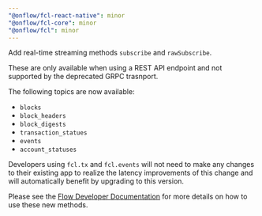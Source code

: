 ```yaml
---
"@onflow/fcl-react-native": minor
"@onflow/fcl-core": minor
"@onflow/fcl": minor
---
```


Add real-time streaming methods `subscribe` and `rawSubscribe`.

These are only available when using a REST API endpoint and not supported by the deprecated GRPC trasnport.

The following topics are now available:

- `blocks`
- `block_headers`
- `block_digests`
- `transaction_statues`
- `events`
- `account_statuses`

Developers using `fcl.tx` and `fcl.events` will not need to make any changes to their existing app to realize the latency improvements of this change and will automatically benefit by upgrading to this version.

Please see the [Flow Developer Documentation](https://developers.flow.com/clients/fcl-js/) for more details on how to use these new methods.